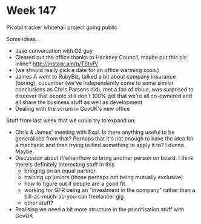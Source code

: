 Week 147
========

Pivotal tracker whitehall project going public

Some ideas...

- Jase conversation with O2 guy
- Cleared out the office thanks to Hackney Council, maybe put this pic inline? http://instagr.am/p/TStvP/
- (we should really pick a date for an office warming soon.)
- James A went to RubyBiz, talked a bit about company insurance (boring), cucumber (we've independently come to some similar conclusions as Chris Parsons did), met a fan of #blue, was surprised to discover that people still don't 100% get that we're all co-ownered and all share the business stuff as well as development
- Dealing with the scrum in GovUK's new office


Stuff from last week that we could try to expand on:

- Chris & James' meeting with Expl. Is there anything useful to be generalised from that? Perhaps that it's not enough to have the idea for a mechanic and then trying to find something to apply it to? I dunno. Maybe.
- Discussion about if/when/how to bring another person on board. I think there's definitely interesting stuff in this
  - bringing on an equal partner
  - training up juniors
    (those perhaps not being mutually exclusive)
  - how to figure out if people are a good fit
  - working for GFR being an "investment in the company" rather than a bill-as-much-as-you-can freelancer gig
  - other stuff?
- Realising we need a bit more structure in the prioritisation stuff with GovUK